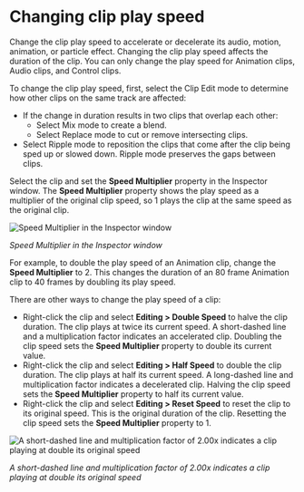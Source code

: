 # Changing clip play speed

Change the clip play speed to accelerate or decelerate its audio, motion, animation, or particle effect. Changing the
clip play speed affects the duration of the clip. You can only change the play speed for Animation clips, Audio clips,
and Control clips.

To change the clip play speed, first, select the Clip Edit mode to determine how other clips on the same track are
affected:

* If the change in duration results in two clips that overlap each other:
    * Select Mix mode to create a blend.
    * Select Replace mode to cut or remove intersecting clips.
* Select Ripple mode to reposition the clips that come after the clip being sped up or slowed down. Ripple mode
  preserves the gaps between clips.

Select the clip and set the **Speed Multiplier** property in the Inspector window. The **Speed Multiplier** property
shows the play speed as a multiplier of the original clip speed, so 1 plays the clip at the same speed as the original
clip.

![Speed Multiplier in the Inspector window](images/timeline_inspector_clip_speed.png)

_Speed Multiplier in the Inspector window_

For example, to double the play speed of an Animation clip, change the **Speed Multiplier** to 2. This changes the
duration of an 80 frame Animation clip to 40 frames by doubling its play speed.

There are other ways to change the play speed of a clip:

* Right-click the clip and select **Editing &gt; Double Speed** to halve the clip duration. The clip plays at twice its
  current speed. A short-dashed line and a multiplication factor indicates an accelerated clip. Doubling the clip speed
  sets the **Speed Multiplier** property to double its current value.
* Right-click the clip and select **Editing &gt; Half Speed** to double the clip duration. The clip plays at half its
  current speed. A long-dashed line and multiplication factor indicates a decelerated clip. Halving the clip speed sets
  the **Speed Multiplier** property to half its current value.
* Right-click the clip and select **Editing &gt; Reset Speed** to reset the clip to its original speed. This is the
  original duration of the clip. Resetting the clip speed sets the **Speed Multiplier** property to 1.

![A short-dashed line and multiplication factor of 2.00x indicates a clip playing at double its original speed](images/timeline_clip_double_speed.png)

_A short-dashed line and multiplication factor of 2.00x indicates a clip playing at double its original speed_


